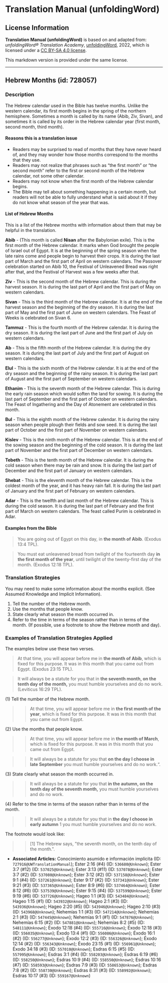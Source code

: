 # Translation Manual (unfoldingWord)

## License Information

**Translation Manual (unfoldingWord)** is based on and adapted from: _unfoldingWord® Translation Academy_, [unfoldingWord](https://unfoldingword.org/utw), 2022, which is licensed under a [CC BY-SA 4.0 license](https://creativecommons.org/licenses/by-sa/4.0/legalcode.en).

This markdown version is provided under the same license.



--------------------------------

## Hebrew Months (id: 728057)

### Description

The Hebrew calendar used in the Bible has twelve months. Unlike the western calendar, its first month begins in the spring of the northern hemisphere. Sometimes a month is called by its name (Abib, Ziv, Sivan), and sometimes it is called by its order in the Hebrew calendar year (first month, second month, third month).

#### Reasons this is a translation issue

* Readers may be surprised to read of months that they have never heard of, and they may wonder how those months correspond to the months that they use.
* Readers may not realize that phrases such as “the first month” or “the second month” refer to the first or second month of the Hebrew calendar, not some other calendar.
* Readers may not know when the first month of the Hebrew calendar begins.
* The Bible may tell about something happening in a certain month, but readers will not be able to fully understand what is said about it if they do not know what season of the year that was.

#### List of Hebrew Months

This is a list of the Hebrew months with information about them that may be helpful in the translation.

**Abib** \- (This month is called **Nisan** after the Babylonian exile). This is the first month of the Hebrew calendar. It marks when God brought the people of Israel out of Egypt. It is at the beginning of the spring season when the late rains come and people begin to harvest their crops. It is during the last part of March and the first part of April on western calendars. The Passover celebration started on Abib 10, the Festival of Unleavened Bread was right after that, and the Festival of Harvest was a few weeks after that.

**Ziv** \- This is the second month of the Hebrew calendar. This is during the harvest season. It is during the last part of April and the first part of May on western calendars.

**Sivan** \- This is the third month of the Hebrew calendar. It is at the end of the harvest season and the beginning of the dry season. It is during the last part of May and the first part of June on western calendars. The Feast of Weeks is celebrated on Sivan 6\.

**Tammuz** \- This is the fourth month of the Hebrew calendar. It is during the dry season. It is during the last part of June and the first part of July on western calendars.

**Ab** \- This is the fifth month of the Hebrew calendar. It is during the dry season. It is during the last part of July and the first part of August on western calendars.

**Elul** \- This is the sixth month of the Hebrew calendar. It is at the end of the dry season and the beginning of the rainy season. It is during the last part of August and the first part of September on western calendars.

**Ethanim** \- This is the seventh month of the Hebrew calendar. This is during the early rain season which would soften the land for sowing. It is during the last part of September and the first part of October on western calendars. The Feast of Ingathering and the Day of Atonement are celebrated in this month.

**Bul** \- This is the eighth month of the Hebrew calendar. It is during the rainy season when people plough their fields and sow seed. It is during the last part of October and the first part of November on western calendars.

**Kislev** \- This is the ninth month of the Hebrew calendar. This is at the end of the sowing season and the beginning of the cold season. It is during the last part of November and the first part of December on western calendars.

**Tebeth** \- This is the tenth month of the Hebrew calendar. It is during the cold season when there may be rain and snow. It is during the last part of December and the first part of January on western calendars.

**Shebat** \- This is the eleventh month of the Hebrew calendar. This is the coldest month of the year, and it has heavy rain fall. It is during the last part of January and the first part of February on western calendars.

**Adar** \- This is the twelfth and last month of the Hebrew calendar. This is during the cold season. It is during the last part of February and the first part of March on western calendars. The feast called Purim is celebrated in Adar.

#### Examples from the Bible

> You are going out of Egypt on this day, in **the month of Abib**. (Exodus 13:4 TPL).

> You must eat unleavened bread from twilight of the fourteenth day **in the first month of the year**, until twilight of the twenty\-first day of the month. (Exodus 12:18 TPL).

### Translation Strategies

You may need to make some information about the months explicit. (See Assumed Knowledge and Implicit Information).

1. Tell the number of the Hebrew month.
2. Use the months that people know.
3. State clearly what season the month occurred in.
4. Refer to the time in terms of the season rather than in terms of the month. (If possible, use a footnote to show the Hebrew month and day).

### Examples of Translation Strategies Applied

The examples below use these two verses.

> At that time, you will appear before me in **the month of Abib**, which is fixed for this purpose. It was in this month that you came out from Egypt. (Exodus 23:15 TPL).

> It will always be a statute for you that in **the seventh month, on the tenth day of the month,** you must humble yourselves and do no work. (Leviticus 16:29 TPL).

(1\) Tell the number of the Hebrew month.

> > At that time, you will appear before me in **the first month of the year**, which is fixed for this purpose. It was in this month that you came out from Egypt.

(2\) Use the months that people know.

> > At that time, you will appear before me in **the month of March**, which is fixed for this purpose. It was in this month that you came out from Egypt.

> > It will always be a statute for you that **on the day I choose in late September** you must humble yourselves and do no work.“.

(3\) State clearly what season the month occurred in.

> > It will always be a statute for you that **in the autumn, on the tenth day of the seventh month,** you must humble yourselves and do no work.

(4\) Refer to the time in terms of the season rather than in terms of the month.

> > It will always be a statute for you that in **the day I choose in early autumn** 1 you must humble yourselves and do no work.

The footnote would look like:

> > \[1] The Hebrew says, ”the seventh month, on the tenth day of the month.".

* **Associated Articles:** Conocimiento asumido e información implícita (ID: `727916@UWTranslationManual`); Ester 2:16 (#4) (ID: `536680@Unknown`); Ester 3:7 (#12) (ID: `537025@Unknown`); Ester 3:13 (#11) (ID: `537078@Unknown`); Ester 3:7 (#2) (ID: `537080@Unknown`); Ester 3:12 (#2) (ID: `537158@Unknown`); Ester 9:1 (#4) (ID: `537261@Unknown`); Ester 9:17 (#2) (ID: `537341@Unknown`); Ester 9:21 (#3) (ID: `537365@Unknown`); Ester 8:9 (#6) (ID: `537464@Unknown`); Ester 8:12 (#6) (ID: `537539@Unknown`); Ester 9:15 (#4) (ID: `537599@Unknown`); Ester 9:19 (#6) (ID: `537726@Unknown`); Hageo 1:1 (#3) (ID: `543484@Unknown`); Hageo 1:15 (#1) (ID: `543932@Unknown`); Hageo 2:1 (#3) (ID: `543936@Unknown`); Hageo 2:20 (#5) (ID: `543946@Unknown`); Hageo 2:10 (#3) (ID: `543968@Unknown`); Nehemías 1:1 (#3) (ID: `547214@Unknown`); Nehemías 2:1 (#3) (ID: `547445@Unknown`); Nehemías 9:1 (#1) (ID: `547876@Unknown`); Nehemías 6:15 (#2) (ID: `547881@Unknown`); Nehemías 8:2 (#5) (ID: `548111@Unknown`); Éxodo 12:18 (#4) (ID: `555716@Unknown`); Éxodo 12:18 (#3) (ID: `556035@Unknown`); Éxodo 13:4 (#1) (ID: `556086@Unknown`); Éxodo 16:1 (#2) (ID: `556277@Unknown`); Éxodo 12:2 (#3) (ID: `556326@Unknown`); Éxodo 12:14 (#2) (ID: `556343@Unknown`); Éxodo 23:15 (#1) (ID: `556961@Unknown`); Éxodo 34:18 (#3) (ID: `557010@Unknown`); Esdras 6:15 (#5) (ID: `557995@Unknown`); Esdras 3:1 (#4) (ID: `558203@Unknown`); Esdras 6:19 (#6) (ID: `558250@Unknown`); Esdras 10:9 (#4) (ID: `558550@Unknown`); Esdras 10:16 (#7) (ID: `558593@Unknown`); Esdras 7:9 (#3) (ID: `558653@Unknown`); Esdras 7:8 (#2) (ID: `558730@Unknown`); Esdras 8:31 (#3) (ID: `558992@Unknown`); Esdras 10:17 (#3) (ID: `559167@Unknown`)

